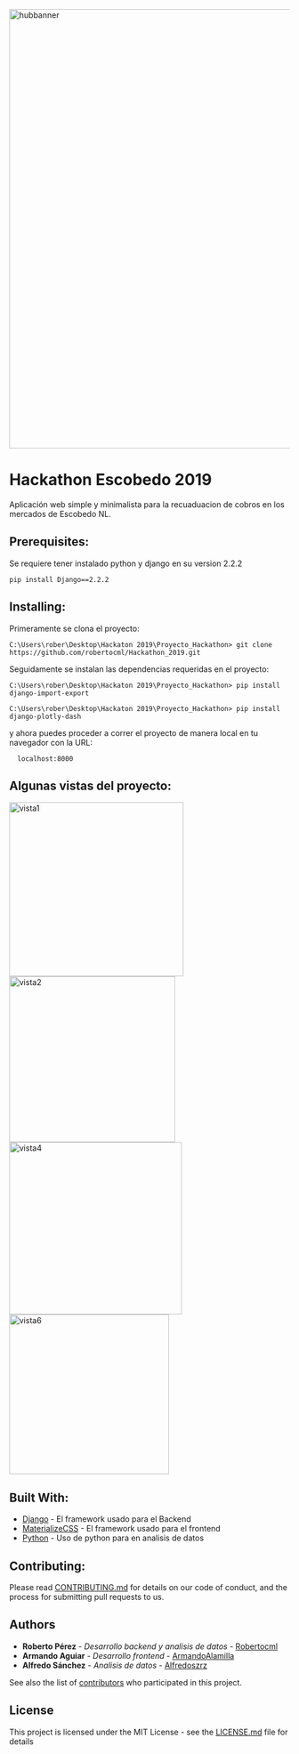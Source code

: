 <img width="790" alt="hubbanner" src="https://user-images.githubusercontent.com/12022308/70465519-c027e000-1a86-11ea-9603-dde3ced43141.PNG">

# Hackathon Escobedo 2019

Aplicación web simple y minimalista para la recuaduacion de cobros en los mercados de Escobedo NL.


## Prerequisites:

Se requiere tener instalado python y django en su version 2.2.2

```
pip install Django==2.2.2
```

## Installing:

Primeramente se clona el proyecto:
```
C:\Users\rober\Desktop\Hackaton 2019\Proyecto_Hackathon> git clone https://github.com/robertocml/Hackathon_2019.git
```

Seguidamente se instalan las dependencias requeridas en el proyecto:

```
C:\Users\rober\Desktop\Hackaton 2019\Proyecto_Hackathon> pip install django-import-export
```
```
C:\Users\rober\Desktop\Hackaton 2019\Proyecto_Hackathon> pip install django-plotly-dash
```

y ahora puedes proceder a correr el proyecto de manera local en tu navegador con la URL:

```
  localhost:8000
```

## Algunas vistas del proyecto:

<img width="313" alt="vista1" src="https://user-images.githubusercontent.com/12022308/70464015-acc74580-1a83-11ea-8cb0-91f5319a527f.PNG">

<img width="298" alt="vista2" src="https://user-images.githubusercontent.com/12022308/70463853-54904380-1a83-11ea-95f1-86cfcaab5a72.PNG">

<img width="310" alt="vista4" src="https://user-images.githubusercontent.com/12022308/70465048-b5b91680-1a85-11ea-81cb-e3e1a53a160e.PNG">

<img width="287" alt="vista6" src="https://user-images.githubusercontent.com/12022308/70465071-c073ab80-1a85-11ea-9323-d242ab4d5f96.PNG">



## Built With:

* [Django](http://www.dropwizard.io/1.0.2/docs/) - El framework usado para el Backend
* [MaterializeCSS](https://maven.apache.org/) - El framework usado para el frontend
* [Python](https://rometools.github.io/rome/) - Uso de python para en analisis de datos 

## Contributing:

Please read [CONTRIBUTING.md](https://gist.github.com/PurpleBooth/b24679402957c63ec426) for details on our code of conduct, and the process for submitting pull requests to us.


## Authors

* **Roberto Pérez** - *Desarrollo backend y analisis de datos* - [Robertocml](https://github.com/robertocml)
* **Armando Aguiar** - *Desarrollo frontend* - [ArmandoAlamilla](https://github.com/armandoalamilla)
* **Alfredo Sánchez** - *Analisis de datos* - [Alfredoszrz](https://github.com/alfredoszrz)

See also the list of [contributors](https://github.com/your/project/contributors) who participated in this project.

## License

This project is licensed under the MIT License - see the [LICENSE.md](LICENSE.md) file for details
